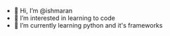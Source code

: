 - 👋 Hi, I’m @ishmaran
- 👀 I’m interested in learning to code
- 🌱 I’m currently learning python and it's frameworks

<!---
ishmaran/ishmaran is a ✨ special ✨ repository because its `README.md` (this file) appears on your GitHub profile.
You can click the Preview link to take a look at your changes.
--->
